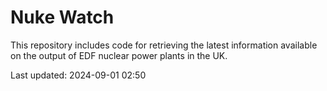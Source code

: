 # Nuke Watch

This repository includes code for retrieving the latest information available on the output of EDF nuclear power plants in the UK.

Last updated: 2024-09-01 02:50